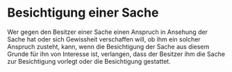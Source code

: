 # Besichtigung einer Sache

Wer gegen den Besitzer einer Sache einen Anspruch in Ansehung der Sache hat oder sich Gewissheit verschaffen will, ob ihm ein solcher Anspruch zusteht, kann, wenn die Besichtigung der Sache aus diesem Grunde für ihn von Interesse ist, verlangen, dass der Besitzer ihm die Sache zur Besichtigung vorlegt oder die Besichtigung gestattet.